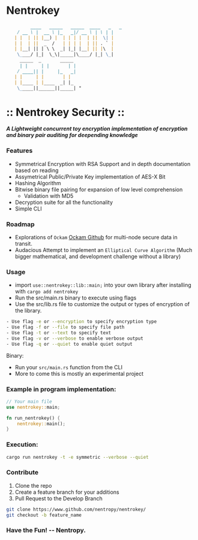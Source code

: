 # Nentrokey

```markdown
         ____   _____   _____  ____   _   _
    / __ \ |  __ \ |_   _|/ __ \ | \ | |
   | |  | || |__) |  | | | |  | ||  \| |
   | |  | ||  _  /   | | | |  | || . ` |
   | |__| || | \ \  _| |_| |__| || |\  |
    \____/ |_|  \_\|_____|\____/ |_| \_|
     _____  _       _____
     | |     | |       | |
    / ____|| |     |_   _|
   | |     | |       | |
   | |____ | |____  _| |_
    \_____||______||_____| "

```
# :: Nentrokey Security ::
***A Lightweight concurrent toy encryption implementation of encryption and binary pair auditing for deepending knowledge***


### Features

- Symmetrical Encryption with RSA Support and in depth documentation based on reading
- Assymetrical Public/Private Key implementation of AES-X Bit
- Hashing Algorithm
- Bitwise binary file pairing for expansion of low level comprehension
  - Validation with MD5
- Decryption suite for all the functionality
- Simple CLI

### Roadmap
- Explorations of ```Ockam``` [Ockam Github]("https://github.com/build-trust/ockam") for multi-node secure data in transit.
- Audacious Attempt to implement an ```Elliptical Curve Algorithm``` (Much bigger mathematical, and development challenge without a library)
  



### Usage 
- import ```use::nentrokey::lib::main;``` into your own library after installing with ```cargo add nentrokey```
- Run the src/main.rs binary to execute using flags
- Use the src/lib.rs file to customize the output or types of encryption of the library.

```bash
- Use flag -e or --encryption to specify encryption type
- Use flag -f or --file to specify file path
- Use flag -t or --text to specify text
- Use flag -v or --verbose to enable verbose output
- Use flag -q or --quiet to enable quiet output
```
Binary:
- Run your ```src/main.rs``` function from the CLI
- More to come this is mostly an experimental project

### Example in program implementation: 
```rust
// Your main file
use nentrokey::main;

fn run_nentrokey() {
    nentrokey::main();
}
```

### Execution: 
```bash
cargo run nentrokey -t -e symmetric --verbose --quiet
```

### Contribute
1. Clone the repo
2. Create a feature branch for your additions
3. Pull Request to the Develop Branch

```bash
git clone https://www.github.com/nentropy/nentrokey/
git checkout -b feature_name
```

### Have the Fun! -- Nentropy.
